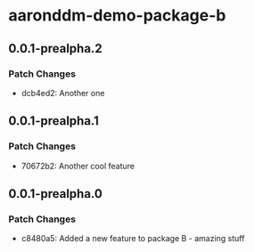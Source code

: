 # aaronddm-demo-package-b

## 0.0.1-prealpha.2

### Patch Changes

- dcb4ed2: Another one

## 0.0.1-prealpha.1

### Patch Changes

- 70672b2: Another cool feature

## 0.0.1-prealpha.0

### Patch Changes

- c8480a5: Added a new feature to package B - amazing stuff
